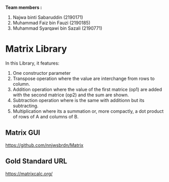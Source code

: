 __Team members :__

1) Najwa binti Sabaruddin (2190171)
2) Muhammad Faiz bin Fauzi (2190185)
3) Muhammad Syarqawi bin Sazali (2190771)

# Matrix Library
In this Library, it features:

1. One constructor parameter
2. Transpose operation where the value are interchange from rows to column.
3. Addition operation where the value of the first matrice (op1) are added with the second matrice (op2) and the sum are shown.
4. Subtraction operation where is the same with additionn but its subtracting.
5. Multiplication where its a summation or, more compactly, a dot product of rows of A and columns of B.



## Matrix GUI
https://github.com/nnjwsbrdn/Matrix

## Gold Standard URL
https://matrixcalc.org/



